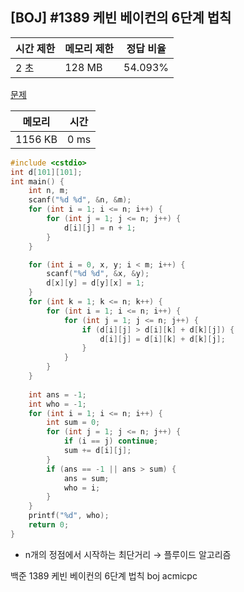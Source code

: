 ## [BOJ] #1389 케빈 베이컨의 6단계 법칙

| 시간 제한 | 메모리 제한 | 정답 비율 |
| --------- | ----------- | --------- |
| 2 초      | 128 MB      | 54.093%   |

[문제](https://www.acmicpc.net/problem/1389)



| 메모리  | 시간 |
| ------- | ---- |
| 1156 KB | 0 ms |

```c++
#include <cstdio>
int d[101][101];
int main() {
	int n, m;
	scanf("%d %d", &n, &m);
	for (int i = 1; i <= n; i++) {
		for (int j = 1; j <= n; j++) {
			d[i][j] = n + 1;
		}
	}

	for (int i = 0, x, y; i < m; i++) {
		scanf("%d %d", &x, &y);
		d[x][y] = d[y][x] = 1;
	}
	for (int k = 1; k <= n; k++) {
		for (int i = 1; i <= n; i++) {
			for (int j = 1; j <= n; j++) {
				if (d[i][j] > d[i][k] + d[k][j]) {
					d[i][j] = d[i][k] + d[k][j];
				}
			}
		}
	}
    
	int ans = -1;
	int who = -1;
	for (int i = 1; i <= n; i++) {
		int sum = 0;
		for (int j = 1; j <= n; j++) {
			if (i == j) continue;
			sum += d[i][j];
		}
		if (ans == -1 || ans > sum) {
			ans = sum;
			who = i;
		}
	}
	printf("%d", who);
	return 0;
}
```

- n개의 정점에서 시작하는 최단거리 → 플루이드 알고리즘



백준 1389 케빈 베이컨의 6단계 법칙 boj acmicpc

